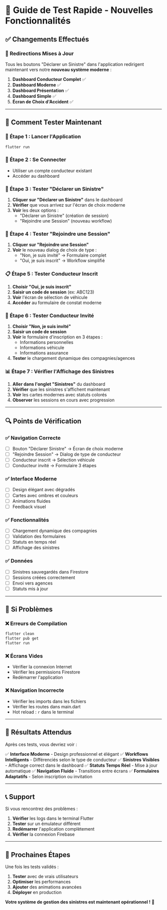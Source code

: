 # 🚀 Guide de Test Rapide - Nouvelles Fonctionnalités

## ✅ Changements Effectués

### 🔄 **Redirections Mises à Jour**

Tous les boutons "Déclarer un Sinistre" dans l'application redirigent maintenant vers notre **nouveau système moderne** :

1. **Dashboard Conducteur Complet** ✅
2. **Dashboard Moderne** ✅  
3. **Dashboard Présentation** ✅
4. **Dashboard Simple** ✅
5. **Écran de Choix d'Accident** ✅

---

## 🎯 **Comment Tester Maintenant**

### 📱 **Étape 1 : Lancer l'Application**
```bash
flutter run
```

### 🚗 **Étape 2 : Se Connecter**
- Utiliser un compte conducteur existant
- Accéder au dashboard

### 🚨 **Étape 3 : Tester "Déclarer un Sinistre"**
1. **Cliquer sur "Déclarer un Sinistre"** dans le dashboard
2. **Vérifier** que vous arrivez sur l'écran de choix moderne
3. **Voir** les deux options :
   - "Déclarer un Sinistre" (création de session)
   - "Rejoindre une Session" (nouveau workflow)

### 👥 **Étape 4 : Tester "Rejoindre une Session"**
1. **Cliquer sur "Rejoindre une Session"**
2. **Voir** le nouveau dialog de choix de type :
   - "Non, je suis invité" → Formulaire complet
   - "Oui, je suis inscrit" → Workflow simplifié

### 📋 **Étape 5 : Tester Conducteur Inscrit**
1. **Choisir "Oui, je suis inscrit"**
2. **Saisir un code de session** (ex: ABC123)
3. **Voir** l'écran de sélection de véhicule
4. **Accéder** au formulaire de constat moderne

### 👤 **Étape 6 : Tester Conducteur Invité**
1. **Choisir "Non, je suis invité"**
2. **Saisir un code de session**
3. **Voir** le formulaire d'inscription en 3 étapes :
   - Informations personnelles
   - Informations véhicule  
   - Informations assurance
4. **Tester** le chargement dynamique des compagnies/agences

### 📊 **Étape 7 : Vérifier l'Affichage des Sinistres**
1. **Aller dans l'onglet "Sinistres"** du dashboard
2. **Vérifier** que les sinistres s'affichent maintenant
3. **Voir** les cartes modernes avec statuts colorés
4. **Observer** les sessions en cours avec progression

---

## 🔍 **Points de Vérification**

### ✅ **Navigation Correcte**
- [ ] Bouton "Déclarer Sinistre" → Écran de choix moderne
- [ ] "Rejoindre Session" → Dialog de type de conducteur
- [ ] Conducteur inscrit → Sélection véhicule
- [ ] Conducteur invité → Formulaire 3 étapes

### ✅ **Interface Moderne**
- [ ] Design élégant avec dégradés
- [ ] Cartes avec ombres et couleurs
- [ ] Animations fluides
- [ ] Feedback visuel

### ✅ **Fonctionnalités**
- [ ] Chargement dynamique des compagnies
- [ ] Validation des formulaires
- [ ] Statuts en temps réel
- [ ] Affichage des sinistres

### ✅ **Données**
- [ ] Sinistres sauvegardés dans Firestore
- [ ] Sessions créées correctement
- [ ] Envoi vers agences
- [ ] Statuts mis à jour

---

## 🐛 **Si Problèmes**

### ❌ **Erreurs de Compilation**
```bash
flutter clean
flutter pub get
flutter run
```

### ❌ **Écrans Vides**
- Vérifier la connexion Internet
- Vérifier les permissions Firestore
- Redémarrer l'application

### ❌ **Navigation Incorrecte**
- Vérifier les imports dans les fichiers
- Vérifier les routes dans main.dart
- Hot reload : `r` dans le terminal

---

## 🎉 **Résultats Attendus**

Après ces tests, vous devriez voir :

✅ **Interface Moderne** - Design professionnel et élégant
✅ **Workflows Intelligents** - Différenciés selon le type de conducteur
✅ **Sinistres Visibles** - Affichage correct dans le dashboard
✅ **Statuts Temps Réel** - Mise à jour automatique
✅ **Navigation Fluide** - Transitions entre écrans
✅ **Formulaires Adaptatifs** - Selon inscription ou invitation

---

## 📞 **Support**

Si vous rencontrez des problèmes :

1. **Vérifier** les logs dans le terminal Flutter
2. **Tester** sur un émulateur différent
3. **Redémarrer** l'application complètement
4. **Vérifier** la connexion Firebase

---

## 🚀 **Prochaines Étapes**

Une fois les tests validés :

1. **Tester** avec de vrais utilisateurs
2. **Optimiser** les performances
3. **Ajouter** des animations avancées
4. **Déployer** en production

**Votre système de gestion des sinistres est maintenant opérationnel !** 🎯
